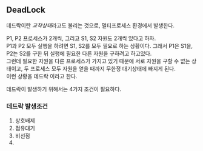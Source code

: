 ## DeadLock

데드락이란 *교착상태*라고도 불리는 것으로, 멀티프로세스 환경에서 발생한다.

P1, P2 프로세스가 2개씩, 그리고 S1, S2 자원도 2개씩 있다고 하자.<br>
P1과 P2 모두 실행을 하려면 S1, S2를 모두 필요로 하는 상황이다. 그래서 P1은 S1을, P2는 S2를 구한 뒤 실행에 필요한 다른 자원을 구하려고 하고있다.<br>
그런데 필요한 자원을 다른 프로세스가 가지고 있기 때문에 서로 자원을 구할 수 없는 상태이고, 두 프로세스 모두 자원을 얻을 때까지 무한정 대기상태에 빠지게 된다.<br>
이런 상황을 데드락 이라고 한다.

데드락이 발생하기 위해서는 4가지 조건이 필요하다.

### 데드락 발생조건

1. 상호배제
2. 점유대기
3. 비선점
4. 
